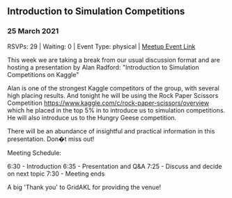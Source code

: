 ## Introduction to Simulation Competitions
### 25 March 2021
RSVPs: 29 | Waiting: 0 | Event Type: physical | [Meetup Event Link](https://www.meetup.com/Data-Science-Discussion-Auckland/events/276200771)

This week we are taking a break from our usual discussion format and are hosting a presentation by Alan Radford: "Introduction to Simulation Competitions on Kaggle"

Alan is one of the strongest Kaggle competitors of the group, with several high placing results. And tonight he will be using the Rock Paper Scissors Competition https://www.kaggle.com/c/rock-paper-scissors/overview which he placed in the top 5% in to introduce us to simulation competitions. He will also introduce us to the Hungry Geese competition.

There will be an abundance of insightful and practical information in this presentation. Don�t miss out!

Meeting Schedule:

6:30 - Introduction
6:35 - Presentation and Q&A
7:25 - Discuss and decide on next topic
7:30 - Meeting ends

A big 'Thank you' to GridAKL for providing the venue!
